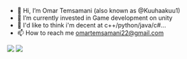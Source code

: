 - 👋 Hi, I’m Omar Temsamani (also known as @Kuuhaakuu1)
- 🌱 I’m currently invested in Game development on unity
- 🌱 I'd like to think i'm decent at c++/python/java/c#...
- 📫 How to reach me omartemsamani22@gmail.com

![](https://komarev.com/ghpvc/?username=Kuuhaakuu1)
![](https://www.codewars.com/users/Kuuhaakuu1/badges/micro)
<!--![Omar's GitHub stats](https://github-readme-stats.vercel.app/api?username=Kuuhaakuu1&show_icons=true&theme=tokyonight)
[![GitHub Streak](https://github-readme-streak-stats.herokuapp.com?user=Kuuhaakuu1&theme=dark)](https://git.io/streak-stats)-->
